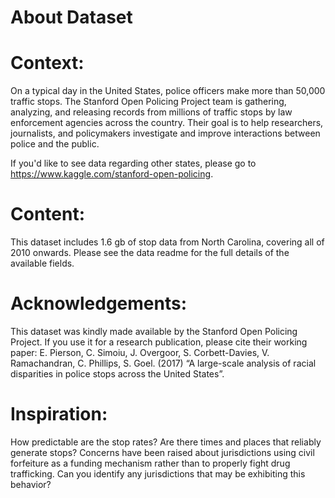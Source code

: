 # About Dataset

# Context:
On a typical day in the United States, police officers make more than 50,000 traffic stops. The Stanford Open Policing Project team is gathering, analyzing, and releasing records from millions of traffic stops by law enforcement agencies across the country. Their goal is to help researchers, journalists, and policymakers investigate and improve interactions between police and the public.

If you'd like to see data regarding other states, please go to https://www.kaggle.com/stanford-open-policing.

# Content:
This dataset includes 1.6 gb of stop data from North Carolina, covering all of 2010 onwards. Please see the data readme for the full details of the available fields.

# Acknowledgements:
This dataset was kindly made available by the Stanford Open Policing Project. If you use it for a research publication, please cite their working paper:
E. Pierson, C. Simoiu, J. Overgoor, S. Corbett-Davies, V. Ramachandran, C. Phillips, S. Goel. (2017) “A large-scale analysis of racial disparities in police stops across the United States”.

# Inspiration:
How predictable are the stop rates? Are there times and places that
reliably generate stops?
Concerns have been raised about jurisdictions using civil forfeiture
as a funding mechanism rather than to properly fight drug
trafficking. Can you identify any jurisdictions that may be
exhibiting this behavior?
